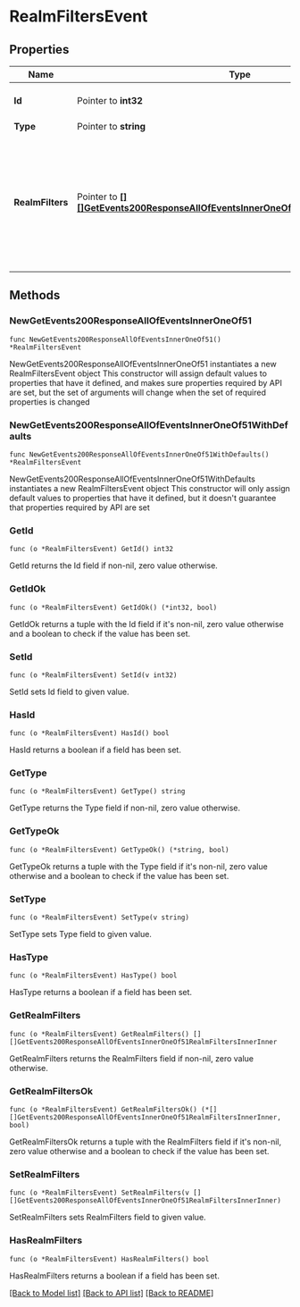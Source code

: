 # RealmFiltersEvent

## Properties

Name | Type | Description | Notes
------------ | ------------- | ------------- | -------------
**Id** | Pointer to **int32** | The ID of the event. Events appear in increasing order but may not be consecutive.  | [optional] 
**Type** | Pointer to **string** |  | [optional] 
**RealmFilters** | Pointer to [**[][]GetEvents200ResponseAllOfEventsInnerOneOf51RealmFiltersInnerInner**]([]GetEvents200ResponseAllOfEventsInnerOneOf51RealmFiltersInnerInner.md) | An array of tuples, where each tuple described a linkifier. The first element of the tuple was a string regex pattern which represented the pattern to be linkified on matching, for example &#x60;\&quot;#(?P&lt;id&gt;[123])\&quot;&#x60;. The second element was the URL format string that the pattern should be linkified with. A URL format string for the above example would be &#x60;\&quot;https://realm.com/my_realm_filter/%(id)s\&quot;&#x60;. And the third element was the ID of the realm filter.  | [optional] 

## Methods

### NewGetEvents200ResponseAllOfEventsInnerOneOf51

`func NewGetEvents200ResponseAllOfEventsInnerOneOf51() *RealmFiltersEvent`

NewGetEvents200ResponseAllOfEventsInnerOneOf51 instantiates a new RealmFiltersEvent object
This constructor will assign default values to properties that have it defined,
and makes sure properties required by API are set, but the set of arguments
will change when the set of required properties is changed

### NewGetEvents200ResponseAllOfEventsInnerOneOf51WithDefaults

`func NewGetEvents200ResponseAllOfEventsInnerOneOf51WithDefaults() *RealmFiltersEvent`

NewGetEvents200ResponseAllOfEventsInnerOneOf51WithDefaults instantiates a new RealmFiltersEvent object
This constructor will only assign default values to properties that have it defined,
but it doesn't guarantee that properties required by API are set

### GetId

`func (o *RealmFiltersEvent) GetId() int32`

GetId returns the Id field if non-nil, zero value otherwise.

### GetIdOk

`func (o *RealmFiltersEvent) GetIdOk() (*int32, bool)`

GetIdOk returns a tuple with the Id field if it's non-nil, zero value otherwise
and a boolean to check if the value has been set.

### SetId

`func (o *RealmFiltersEvent) SetId(v int32)`

SetId sets Id field to given value.

### HasId

`func (o *RealmFiltersEvent) HasId() bool`

HasId returns a boolean if a field has been set.

### GetType

`func (o *RealmFiltersEvent) GetType() string`

GetType returns the Type field if non-nil, zero value otherwise.

### GetTypeOk

`func (o *RealmFiltersEvent) GetTypeOk() (*string, bool)`

GetTypeOk returns a tuple with the Type field if it's non-nil, zero value otherwise
and a boolean to check if the value has been set.

### SetType

`func (o *RealmFiltersEvent) SetType(v string)`

SetType sets Type field to given value.

### HasType

`func (o *RealmFiltersEvent) HasType() bool`

HasType returns a boolean if a field has been set.

### GetRealmFilters

`func (o *RealmFiltersEvent) GetRealmFilters() [][]GetEvents200ResponseAllOfEventsInnerOneOf51RealmFiltersInnerInner`

GetRealmFilters returns the RealmFilters field if non-nil, zero value otherwise.

### GetRealmFiltersOk

`func (o *RealmFiltersEvent) GetRealmFiltersOk() (*[][]GetEvents200ResponseAllOfEventsInnerOneOf51RealmFiltersInnerInner, bool)`

GetRealmFiltersOk returns a tuple with the RealmFilters field if it's non-nil, zero value otherwise
and a boolean to check if the value has been set.

### SetRealmFilters

`func (o *RealmFiltersEvent) SetRealmFilters(v [][]GetEvents200ResponseAllOfEventsInnerOneOf51RealmFiltersInnerInner)`

SetRealmFilters sets RealmFilters field to given value.

### HasRealmFilters

`func (o *RealmFiltersEvent) HasRealmFilters() bool`

HasRealmFilters returns a boolean if a field has been set.


[[Back to Model list]](../README.md#documentation-for-models) [[Back to API list]](../README.md#documentation-for-api-endpoints) [[Back to README]](../README.md)


